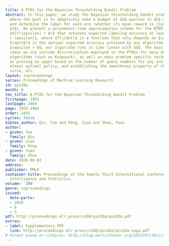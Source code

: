 ```yaml
---
title: A PTAS for the Bayesian Thresholding Bandit Problem
abstract: In this paper, we study the Bayesian thresholding bandit problem (BTBP),
  where the goal is to adaptively make a budget of $Q$ queries to $n$ stochastic arms
  and determine the label for each arm (whether its mean reward is closer to $0$ or
  $1$). We present a polynomial-time approximation scheme for the BTBP with runtime
  $O(f(\epsilon) + Q)$ that achieves expected labeling accuracy at least $(\opt(Q)
  - \epsilon)$, where $f(\cdot)$ is a function that only depends on $\epsilon$ and
  $\opt(Q)$ is the optimal expected accuracy achieved by any algorithm. For any fixed
  $\epsilon > 0$, our algorithm runs in time linear with $Q$. The main algorithmic
  ideas we use include discretization employed in the PTASs for many dynamic programming
  algorithms (such as Knapsack), as well as many problem specific techniques such
  as proving an upper bound on the number of query numbers for any arm made by an
  almost optimal policy, and establishing the smoothness property of the $\opt(\cdot)$
  curve, etc.
layout: inproceedings
series: Proceedings of Machine Learning Research
id: qin20a
month: 0
tex_title: A PTAS for the Bayesian Thresholding Bandit Problem
firstpage: 2455
lastpage: 2464
page: 2455-2464
order: 2455
cycles: false
bibtex_author: Qin, Yue and Peng, Jian and Zhou, Yuan
author:
- given: Yue
  family: Qin
- given: Jian
  family: Peng
- given: Yuan
  family: Zhou
date: 2020-06-03
address: 
publisher: PMLR
container-title: Proceedings of the Twenty Third International Conference on Artificial
  Intelligence and Statistics
volume: '108'
genre: inproceedings
issued:
  date-parts:
  - 2020
  - 6
  - 3
pdf: http://proceedings.mlr.press/v108/qin20a/qin20a.pdf
extras:
- label: Supplementary PDF
  link: http://proceedings.mlr.press/v108/qin20a/qin20a-supp.pdf
# Format based on citeproc: http://blog.martinfenner.org/2013/07/30/citeproc-yaml-for-bibliographies/
---
```

